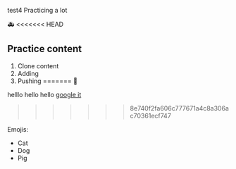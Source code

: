 test4
Practicing a lot


🚑
<<<<<<< HEAD

## Practice content
1. Clone content
1. Adding
1. Pushing 
=======
🐷

helllo hello hello
[google it](https://www.google.com)
>>>>>>> 8e740f2fa606c777671a4c8a306ac70361ecf747

Emojis:
* Cat
* Dog
* Pig

